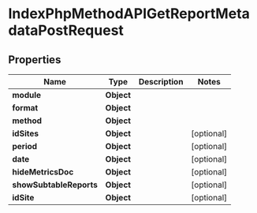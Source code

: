 

# IndexPhpMethodAPIGetReportMetadataPostRequest


## Properties

| Name | Type | Description | Notes |
|------------ | ------------- | ------------- | -------------|
|**module** | **Object** |  |  |
|**format** | **Object** |  |  |
|**method** | **Object** |  |  |
|**idSites** | **Object** |  |  [optional] |
|**period** | **Object** |  |  [optional] |
|**date** | **Object** |  |  [optional] |
|**hideMetricsDoc** | **Object** |  |  [optional] |
|**showSubtableReports** | **Object** |  |  [optional] |
|**idSite** | **Object** |  |  [optional] |



